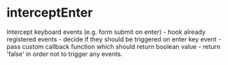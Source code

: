 interceptEnter
==============

Intercept keyboard events (e.g. form submit on enter) - hook already registered events - decide if they should be triggered on enter key event - pass custom callback function which should return boolean value - return 'false' in order not to trigger any events.
